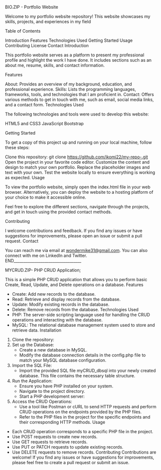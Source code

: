 BIO.ZIP  - Portfolio Website

Welcome to my portfolio website repository! This website showcases my skills, projects, and experiences in my field 

Table of Contents

Introduction
Features
Technologies Used
Getting Started
Usage
Contributing
License
Contact
Introduction

This portfolio website serves as a platform to present my professional profile and highlight the work I have done. It includes sections such as an about me, resume, skills, and contact information.

Features

About: Provides an overview of my background, education, and professional experience.
Skills: Lists the programming languages, frameworks, tools, and technologies that I am proficient in.
Contact: Offers various methods to get in touch with me, such as email, social media links, and a contact form.
Technologies Used

The following technologies and tools were used to develop this website:

HTML5 and CSS3
JavaScript
Bootstrap

Getting Started

To get a copy of this project up and running on your local machine, follow these steps:

Clone this repository: git clone https://github.com/ikomi22/my-repo-.git
Open the project in your favorite code editor.
Customize the content and design to match your own portfolio.
Replace the placeholder images and text with your own.
Test the website locally to ensure everything is working as expected.
Usage

To view the portfolio website, simply open the index.html file in your web browser. Alternatively, you can deploy the website to a hosting platform of your choice to make it accessible online.

Feel free to explore the different sections, navigate through the projects, and get in touch using the provided contact methods.

Contributing

I welcome contributions and feedback. If you find any issues or have suggestions for improvements, please open an issue or submit a pull request. 
Contact

You can reach me via email at wondermike31@gmail.com. You can also connect with me on LinkedIn and Twitter.
END___________________________________



MYCRUD.ZIP-  PHP CRUD Application;


This is a simple PHP CRUD application that allows you to perform basic Create, Read, Update, and Delete operations on a database.
Features
* Create: Add new records to the database.
* Read: Retrieve and display records from the database.
* Update: Modify existing records in the database.
* Delete: Remove records from the database.
Technologies Used
* PHP: The server-side scripting language used for handling the CRUD operations and interacting with the database.
* MySQL: The relational database management system used to store and retrieve data.
Installation
1. Clone the repository:
2. Set up the Database:
    * Create a new database in MySQL.
    * Modify the database connection details in the config.php file to match your MySQL database configuration.
3. Import the SQL File:
    * Import the provided SQL file myCRUD_dbsql into your newly created database. This file contains the necessary table structure.
4. Run the Application:
    * Ensure you have PHP installed on your system.
    * Navigate to the project directory.
    * Start a PHP development server:
5. Access the CRUD Operations:
    * Use a tool like Postman or cURL to send HTTP requests and perform CRUD operations on the endpoints provided by the PHP files.
    * Refer to the PHP files in the project for the specific endpoints and their corresponding HTTP methods.
Usage
* Each CRUD operation corresponds to a specific PHP file in the project.
* Use POST requests to create new records.
* Use GET requests to retrieve records.
* Use PUT or PATCH requests to update existing records.
* Use DELETE requests to remove records.
Contributing
Contributions are welcome! If you find any issues or have suggestions for improvements, please feel free to create a pull request or submit an issue.

